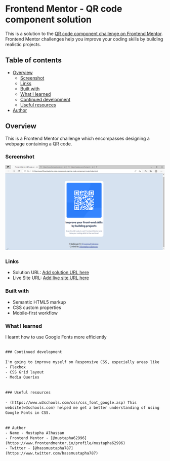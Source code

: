 # Frontend Mentor - QR code component solution

This is a solution to the [QR code component challenge on Frontend Mentor](https://www.frontendmentor.io/challenges/qr-code-component-iux_sIO_H). Frontend Mentor challenges help you improve your coding skills by building realistic projects. 

## Table of contents

- [Overview](#overview)
  - [Screenshot](#screenshot)
  - [Links](#links)
  - [Built with](#built-with)
  - [What I learned](#what-i-learned)
  - [Continued development](#continued-development)
  - [Useful resources](#useful-resources)
- [Author](#author)


## Overview
 This is a Frontend Mentor challenge which encompasses designing a webpage containing a QR code.

### Screenshot

![](qr-code-image.png)


### Links

- Solution URL: [Add solution URL here](https://your-solution-url.com)
- Live Site URL: [Add live site URL here]( https://mustapha62996.github.io/qr-code-webpage/)


### Built with

- Semantic HTML5 markup
- CSS custom properties
- Mobile-first workflow


### What I learned
 I learnt how to use Google Fonts more efficiently
 <head>
 <link rel="preconnect" href="https://fonts.googleapis.com">
<link rel="preconnect" href="https://fonts.gstatic.com" crossorigin>
<link href="https://fonts.googleapis.com/css2?family=Outfit:wght@400;700&display=swap" rel="stylesheet">
</head>
<style>
  .container{
    font-family: 'Outfit', sans-serif;
  }
</style>

```

### Continued development

I'm going to improve myself on Responsive CSS, especially areas like
- Flexbox
- CSS Grid layout
- Media Queries


### Useful resources

- (https://www.w3schools.com/css/css_font_google.asp) This website(w3schools.com) helped me get a better understanding of using Google Fonts in CSS.


## Author
- Name - Mustapha Alhassan
- Frontend Mentor - [@mustapha62996](https://www.frontendmentor.io/profile/mustapha62996)
- Twitter - [@hassmustapha787](https://www.twitter.com/hassmustapha787)

